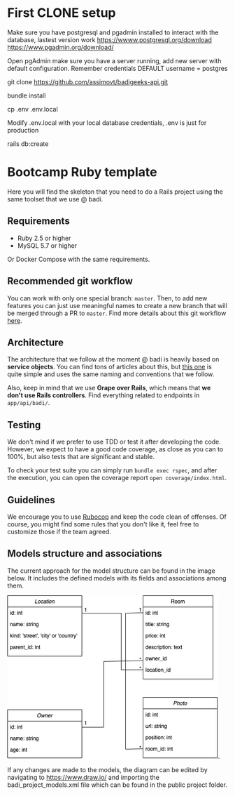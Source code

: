 # First CLONE setup
   Make sure you have postgresql and pgadmin installed to interact with the database, lastest version work
   https://wwww.postgresql.org/download
   https://www.pgadmin.org/download/
   
   Open pgAdmin make sure you have a server running, add new server with default configuration. Remember credentials
   DEFAULT username = postgres

   git clone https://github.com/assimovt/badigeeks-api.git
   
   bundle install
   
   cp .env .env.local

   Modify .env.local with your local database credentials, .env is just for production
   
   rails db:create

# Bootcamp Ruby template
Here you will find the skeleton that you need to do a Rails project using the same toolset that we use @ badi.

## Requirements
- Ruby 2.5 or higher
- MySQL 5.7 or higher

Or Docker Compose with the same requirements.

## Recommended git workflow
You can work with only one special branch: `master`. Then, to add new features you can just use meaningful names to create a new branch that will be merged through a PR to `master`. Find more details about this git workflow [here](https://guides.github.com/introduction/flow/).

## Architecture
The architecture that we follow at the moment @ badi is heavily based on **service objects**. You can find tons of articles about this, but [this one](https://medium.com/selleo/essential-rubyonrails-patterns-part-1-service-objects-1af9f9573ca1) is quite simple and uses the same naming and conventions that we follow.

Also, keep in mind that we use **Grape over Rails**, which means that **we don't use Rails controllers**. Find everything related to endpoints in `app/api/badi/`.

## Testing
We don't mind if we prefer to use TDD or test it after developing the code. However, we expect to have a good code coverage, as close as you can to 100%, but also tests that are significant and stable.

To check your test suite you can simply run `bundle exec rspec`, and after the execution, you can open the coverage report `open coverage/index.html`.

## Guidelines
We encourage you to use [Rubocop](https://github.com/rubocop-hq/rubocop) and keep the code clean of offenses. Of course, you might find some rules that you don't like it, feel free to customize those if the team agreed.


## Models structure and associations
The current approach for the model structure can be found in the image below. It includes the defined models with its fields and associations among them. 

![models list](public/badi_project_models.png). 

If any changes are made to the models, the diagram can be edited by navigating to https://www.draw.io/ and importing the badi_project_models.xml file which can be found in the public project folder.
